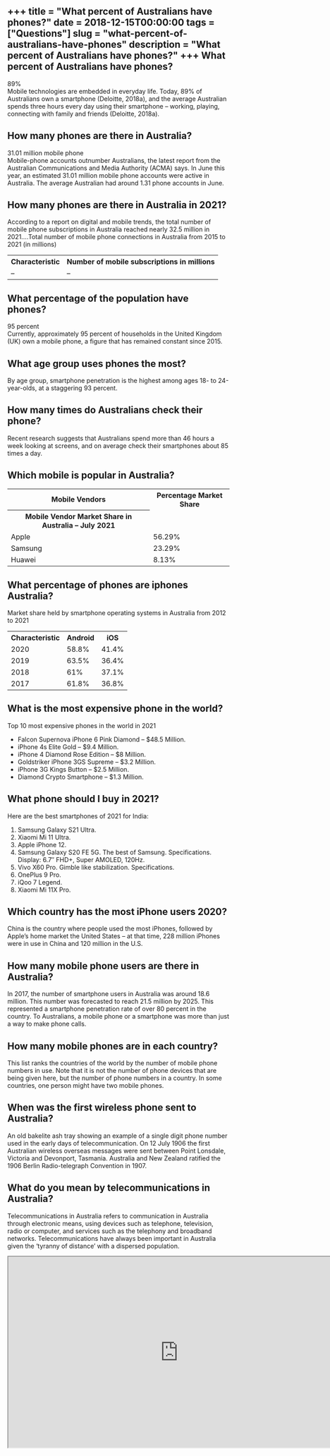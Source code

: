 +++
title = "What percent of Australians have phones?"
date = 2018-12-15T00:00:00
tags = ["Questions"]
slug = "what-percent-of-australians-have-phones"
description = "What percent of Australians have phones?"
+++
What percent of Australians have phones?
----------------------------------------

89%  
Mobile technologies are embedded in everyday life. Today, 89% of Australians own a smartphone (Deloitte, 2018a), and the average Australian spends three hours every day using their smartphone – working, playing, connecting with family and friends (Deloitte, 2018a).

How many phones are there in Australia?
---------------------------------------

31.01 million mobile phone  
Mobile-phone accounts outnumber Australians, the latest report from the Australian Communications and Media Authority (ACMA) says. In June this year, an estimated 31.01 million mobile phone accounts were active in Australia. The average Australian had around 1.31 phone accounts in June.

How many phones are there in Australia in 2021?
-----------------------------------------------

According to a report on digital and mobile trends, the total number of mobile phone subscriptions in Australia reached nearly 32.5 million in 2021….Total number of mobile phone connections in Australia from 2015 to 2021 (in millions)

<table><tr><th>Characteristic</th><th>Number of mobile subscriptions in millions</th></tr><tr><td>–</td><td>–</td></tr></table>

What percentage of the population have phones?
----------------------------------------------

95 percent  
Currently, approximately 95 percent of households in the United Kingdom (UK) own a mobile phone, a figure that has remained constant since 2015.

What age group uses phones the most?
------------------------------------

By age group, smartphone penetration is the highest among ages 18- to 24-year-olds, at a staggering 93 percent.

How many times do Australians check their phone?
------------------------------------------------

Recent research suggests that Australians spend more than 46 hours a week looking at screens, and on average check their smartphones about 85 times a day.

Which mobile is popular in Australia?
-------------------------------------

<table><tr><th>Mobile Vendors</th><th>Percentage Market Share</th></tr><tr><th>Mobile Vendor Market Share in Australia – July 2021</th></tr><tr><td>Apple</td><td>56.29%</td></tr><tr><td>Samsung</td><td>23.29%</td></tr><tr><td>Huawei</td><td>8.13%</td></tr></table>

What percentage of phones are iphones Australia?
------------------------------------------------

Market share held by smartphone operating systems in Australia from 2012 to 2021

<table><tr><th>Characteristic</th><th>Android</th><th>iOS</th></tr><tr><td>2020</td><td>58.8%</td><td>41.4%</td></tr><tr><td>2019</td><td>63.5%</td><td>36.4%</td></tr><tr><td>2018</td><td>61%</td><td>37.1%</td></tr><tr><td>2017</td><td>61.8%</td><td>36.8%</td></tr></table>

What is the most expensive phone in the world?
----------------------------------------------

Top 10 most expensive phones in the world in 2021

- Falcon Supernova iPhone 6 Pink Diamond – $48.5 Million.
- iPhone 4s Elite Gold – $9.4 Million.
- iPhone 4 Diamond Rose Edition – $8 Million.
- Goldstriker iPhone 3GS Supreme – $3.2 Million.
- iPhone 3G Kings Button – $2.5 Million.
- Diamond Crypto Smartphone – $1.3 Million.

What phone should I buy in 2021?
--------------------------------

Here are the best smartphones of 2021 for India:

1. Samsung Galaxy S21 Ultra.
2. Xiaomi Mi 11 Ultra.
3. Apple iPhone 12.
4. Samsung Galaxy S20 FE 5G. The best of Samsung. Specifications. Display: 6.7″ FHD+, Super AMOLED, 120Hz.
5. Vivo X60 Pro. Gimble like stabilization. Specifications.
6. OnePlus 9 Pro.
7. iQoo 7 Legend.
8. Xiaomi Mi 11X Pro.

Which country has the most iPhone users 2020?
---------------------------------------------

China is the country where people used the most iPhones, followed by Apple’s home market the United States – at that time, 228 million iPhones were in use in China and 120 million in the U.S.

How many mobile phone users are there in Australia?
---------------------------------------------------

In 2017, the number of smartphone users in Australia was around 18.6 million. This number was forecasted to reach 21.5 million by 2025. This represented a smartphone penetration rate of over 80 percent in the country. To Australians, a mobile phone or a smartphone was more than just a way to make phone calls.

How many mobile phones are in each country?
-------------------------------------------

This list ranks the countries of the world by the number of mobile phone numbers in use. Note that it is not the number of phone devices that are being given here, but the number of phone numbers in a country. In some countries, one person might have two mobile phones.

When was the first wireless phone sent to Australia?
----------------------------------------------------

An old bakelite ash tray showing an example of a single digit phone number used in the early days of telecommunication. On 12 July 1906 the first Australian wireless overseas messages were sent between Point Lonsdale, Victoria and Devonport, Tasmania. Australia and New Zealand ratified the 1906 Berlin Radio-telegraph Convention in 1907.

What do you mean by telecommunications in Australia?
----------------------------------------------------

Telecommunications in Australia refers to communication in Australia through electronic means, using devices such as telephone, television, radio or computer, and services such as the telephony and broadband networks. Telecommunications have always been important in Australia given the ‘tyranny of distance’ with a dispersed population.

<iframe allow="accelerometer; autoplay; clipboard-write; encrypted-media; gyroscope; picture-in-picture" allowfullscreen="" class="__youtube_prefs__  epyt-is-override  no-lazyload" data-no-lazy="1" data-origheight="433" data-origwidth="770" data-skipgform_ajax_framebjll="" height="433" id="_ytid_67780" loading="lazy" src="https://www.youtube.com/embed/Y-EIj2z_rZw?enablejsapi=1&autoplay=0&cc_load_policy=0&cc_lang_pref=&iv_load_policy=1&loop=0&modestbranding=0&rel=1&fs=1&playsinline=0&autohide=2&theme=dark&color=red&controls=1&" title="YouTube player" width="770"></iframe>